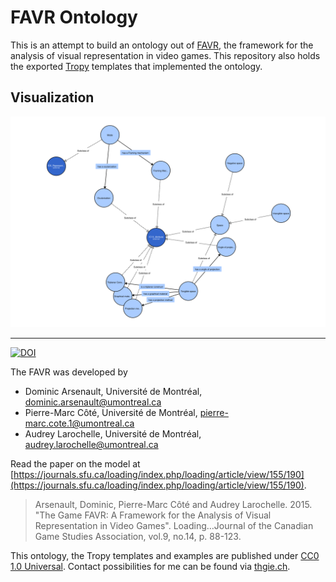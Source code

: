 # FAVR Ontology
This is an attempt to build an ontology out of [FAVR](https://www.ludov.ca/index.php/en/observation/graphical-technologies/game-favr), the framework for the analysis of visual representation in video games. This repository also holds the exported [Tropy](https://www.tropy.org/) templates that implemented the ontology.

## Visualization
![Visualization of the FAVR ontology.](favr.ttl.svg)

---

[![DOI](https://zenodo.org/badge/DOI/10.5281/zenodo.8158800.svg)](https://doi.org/10.5281/zenodo.8158800)

The FAVR was developed by

- Dominic Arsenault, Université de Montréal, dominic.arsenault@umontreal.ca
- Pierre-Marc Côté, Université de Montréal, pierre-marc.cote.1@umontreal.ca
- Audrey Larochelle, Université de Montréal, audrey.larochelle@umontreal.ca

Read the paper on the model at [https://journals.sfu.ca/loading/index.php/loading/article/view/155/190](https://journals.sfu.ca/loading/index.php/loading/article/view/155/190).

> Arsenault, Dominic, Pierre-Marc Côté and Audrey Larochelle. 2015. "The Game FAVR: A Framework for the Analysis of Visual Representation in Video Games". Loading…Journal of the Canadian Game Studies Association, vol.9, no.14, p. 88-123.

This ontology, the Tropy templates and examples are published under [CC0 1.0 Universal](LICENSE). Contact possibilities for me can be found via [thgie.ch](https://thgie.ch).